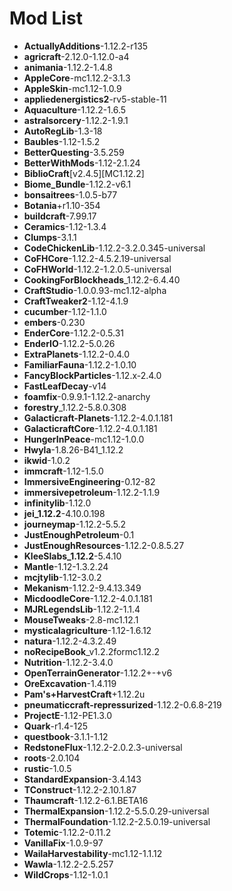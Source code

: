 # Mod List

- **ActuallyAdditions**-1.12.2-r135
- **agricraft**-2.12.0-1.12.0-a4
- **animania**-1.12.2-1.4.8
- **AppleCore**-mc1.12.2-3.1.3
- **AppleSkin**-mc1.12-1.0.9
- **appliedenergistics2**-rv5-stable-11
- **Aquaculture**-1.12.2-1.6.5
- **astralsorcery**-1.12.2-1.9.1
- **AutoRegLib**-1.3-18
- **Baubles**-1.12-1.5.2
- **BetterQuesting**-3.5.259
- **BetterWithMods**-1.12-2.1.24
- **BiblioCraft**[v2.4.5][MC1.12.2]
- **Biome_Bundle**-1.12.2-v6.1
- **bonsaitrees**-1.0.5-b77
- **Botania**+r1.10-354
- **buildcraft**-7.99.17
- **Ceramics**-1.12-1.3.4
- **Clumps**-3.1.1
- **CodeChickenLib**-1.12.2-3.2.0.345-universal
- **CoFHCore**-1.12.2-4.5.2.19-universal
- **CoFHWorld**-1.12.2-1.2.0.5-universal
- **CookingForBlockheads**_1.12.2-6.4.40
- **CraftStudio**-1.0.0.93-mc1.12-alpha
- **CraftTweaker2**-1.12-4.1.9
- **cucumber**-1.12-1.1.0
- **embers**-0.230
- **EnderCore**-1.12.2-0.5.31
- **EnderIO**-1.12.2-5.0.26
- **ExtraPlanets**-1.12.2-0.4.0
- **FamiliarFauna**-1.12.2-1.0.10
- **FancyBlockParticles**-1.12.x-2.4.0
- **FastLeafDecay**-v14
- **foamfix**-0.9.9.1-1.12.2-anarchy
- **forestry**_1.12.2-5.8.0.308
- **Galacticraft-Planets**-1.12.2-4.0.1.181
- **GalacticraftCore**-1.12.2-4.0.1.181
- **HungerInPeace**-mc1.12-1.0.0
- **Hwyla**-1.8.26-B41_1.12.2
- **ikwid**-1.0.2
- **immcraft**-1.12-1.5.0
- **ImmersiveEngineering**-0.12-82
- **immersivepetroleum**-1.12.2-1.1.9
- **infinitylib**-1.12.0
- **jei_1.12.2**-4.10.0.198
- **journeymap**-1.12.2-5.5.2
- **JustEnoughPetroleum**-0.1
- **JustEnoughResources**-1.12.2-0.8.5.27
- **KleeSlabs_1.12.2**-5.4.10
- **Mantle**-1.12-1.3.2.24
- **mcjtylib**-1.12-3.0.2
- **Mekanism**-1.12.2-9.4.13.349
- **MicdoodleCore**-1.12.2-4.0.1.181
- **MJRLegendsLib**-1.12.2-1.1.4
- **MouseTweaks**-2.8-mc1.12.1
- **mysticalagriculture**-1.12-1.6.12
- **natura**-1.12.2-4.3.2.49
- **noRecipeBook**_v1.2.2formc1.12.2
- **Nutrition**-1.12.2-3.4.0
- **OpenTerrainGenerator**-1.12.2+-+v6
- **OreExcavation**-1.4.119
- **Pam's+HarvestCraft**+1.12.2u
- **pneumaticcraft-repressurized**-1.12.2-0.6.8-219
- **ProjectE**-1.12-PE1.3.0
- **Quark**-r1.4-125
- **questbook**-3.1.1-1.12
- **RedstoneFlux**-1.12.2-2.0.2.3-universal
- **roots**-2.0.104
- **rustic**-1.0.5
- **StandardExpansion**-3.4.143
- **TConstruct**-1.12.2-2.10.1.87
- **Thaumcraft**-1.12.2-6.1.BETA16
- **ThermalExpansion**-1.12.2-5.5.0.29-universal
- **ThermalFoundation**-1.12.2-2.5.0.19-universal
- **Totemic**-1.12.2-0.11.2
- **VanillaFix**-1.0.9-97
- **WailaHarvestability**-mc1.12-1.1.12
- **Wawla**-1.12.2-2.5.257
- **WildCrops**-1.12-1.0.1
